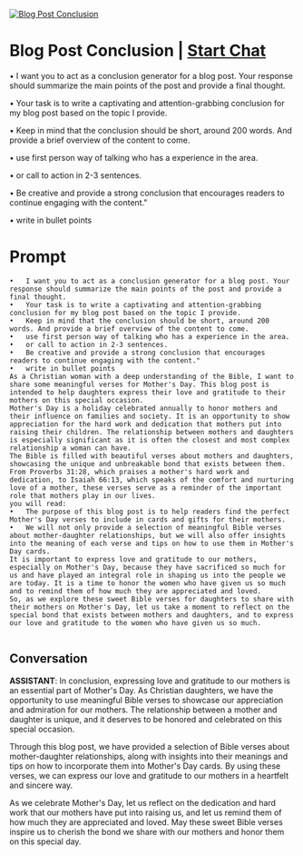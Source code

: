 
[![Blog Post Conclusion ](https://flow-prompt-covers.s3.us-west-1.amazonaws.com/icon/minimalist/mini_4.png)](https://gptcall.net/chat.html?data=%7B%22contact%22%3A%7B%22id%22%3A%22M1939NCXjYJHjgAye4JWr%22%2C%22flow%22%3Atrue%7D%7D)
# Blog Post Conclusion  | [Start Chat](https://gptcall.net/chat.html?data=%7B%22contact%22%3A%7B%22id%22%3A%22M1939NCXjYJHjgAye4JWr%22%2C%22flow%22%3Atrue%7D%7D)
•	I want you to act as a conclusion generator for a blog post. Your response should summarize the main points of the post and provide a final thought. 

•	Your task is to write a captivating and attention-grabbing conclusion for my blog post based on the topic I provide. 

•	Keep in mind that the conclusion should be short, around 200 words. And provide a brief overview of the content to come. 

•	use first person way of talking who has a experience in the area.

•	or call to action in 2-3 sentences. 

•	Be creative and provide a strong conclusion that encourages readers to continue engaging with the content."

•	write in bullet points 



# Prompt

```
•	I want you to act as a conclusion generator for a blog post. Your response should summarize the main points of the post and provide a final thought. 
•	Your task is to write a captivating and attention-grabbing conclusion for my blog post based on the topic I provide. 
•	Keep in mind that the conclusion should be short, around 200 words. And provide a brief overview of the content to come. 
•	use first person way of talking who has a experience in the area.
•	or call to action in 2-3 sentences. 
•	Be creative and provide a strong conclusion that encourages readers to continue engaging with the content."
•	write in bullet points 
As a Christian woman with a deep understanding of the Bible, I want to share some meaningful verses for Mother's Day. This blog post is intended to help daughters express their love and gratitude to their mothers on this special occasion.
Mother's Day is a holiday celebrated annually to honor mothers and their influence on families and society. It is an opportunity to show appreciation for the hard work and dedication that mothers put into raising their children. The relationship between mothers and daughters is especially significant as it is often the closest and most complex relationship a woman can have.
The Bible is filled with beautiful verses about mothers and daughters, showcasing the unique and unbreakable bond that exists between them. From Proverbs 31:28, which praises a mother's hard work and dedication, to Isaiah 66:13, which speaks of the comfort and nurturing love of a mother, these verses serve as a reminder of the important role that mothers play in our lives.
you will read: 
•	The purpose of this blog post is to help readers find the perfect Mother's Day verses to include in cards and gifts for their mothers. 
•	We will not only provide a selection of meaningful Bible verses about mother-daughter relationships, but we will also offer insights into the meaning of each verse and tips on how to use them in Mother's Day cards.
It is important to express love and gratitude to our mothers, especially on Mother's Day, because they have sacrificed so much for us and have played an integral role in shaping us into the people we are today. It is a time to honor the women who have given us so much and to remind them of how much they are appreciated and loved.
So, as we explore these sweet Bible verses for daughters to share with their mothers on Mother's Day, let us take a moment to reflect on the special bond that exists between mothers and daughters, and to express our love and gratitude to the women who have given us so much.


```

## Conversation

**ASSISTANT**: In conclusion, expressing love and gratitude to our mothers is an essential part of Mother's Day. As Christian daughters, we have the opportunity to use meaningful Bible verses to showcase our appreciation and admiration for our mothers. The relationship between a mother and daughter is unique, and it deserves to be honored and celebrated on this special occasion. 



Through this blog post, we have provided a selection of Bible verses about mother-daughter relationships, along with insights into their meanings and tips on how to incorporate them into Mother's Day cards. By using these verses, we can express our love and gratitude to our mothers in a heartfelt and sincere way. 



As we celebrate Mother's Day, let us reflect on the dedication and hard work that our mothers have put into raising us, and let us remind them of how much they are appreciated and loved. May these sweet Bible verses inspire us to cherish the bond we share with our mothers and honor them on this special day.


